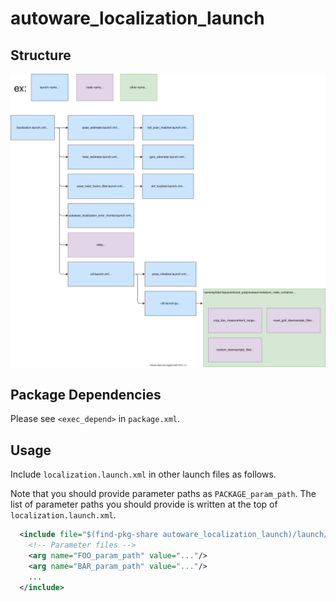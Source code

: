 # autoware_localization_launch

## Structure

![autoware_localization_launch](./localization_launch.drawio.svg)

## Package Dependencies

Please see `<exec_depend>` in `package.xml`.

## Usage

Include `localization.launch.xml` in other launch files as follows.

Note that you should provide parameter paths as `PACKAGE_param_path`. The list of parameter paths you should provide is written at the top of `localization.launch.xml`.

```xml
  <include file="$(find-pkg-share autoware_localization_launch)/launch/localization.launch.xml">
    <!-- Parameter files -->
    <arg name="FOO_param_path" value="..."/>
    <arg name="BAR_param_path" value="..."/>
    ...
  </include>
```
